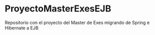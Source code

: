 # ProyectoMasterExesEJB
Repositorio con el proyecto del Master de Exes migrando de Spring e Hibernate a EJB
